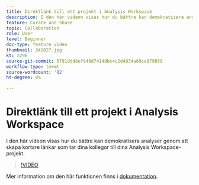 ```yaml
---
title: Direktlänk till ett projekt i Analysis Workspace
description: I den här videon visas hur du bättre kan demokratisera analyser genom att skapa kortare länkar som tar dina kollegor till dina Analysis Workspace-projekt.
feature: Curate and Share
topic: Collaboration
role: User
level: Beginner
doc-type: feature video
thumbnail: 341027.jpg
kt: 2296
source-git-commit: 5791ddd8ef948d74148bc4c2d4834a69ce879858
workflow-type: tm+mt
source-wordcount: '82'
ht-degree: 0%

---
```


# Direktlänk till ett projekt i Analysis Workspace

I den här videon visas hur du bättre kan demokratisera analyser genom att skapa kortare länkar som tar dina kollegor till dina Analysis Workspace-projekt.

>[!VIDEO](https://video.tv.adobe.com/v/341027/?quality=12&learn=on)

Mer information om den här funktionen finns i [dokumentation](https://experienceleague.adobe.com/docs/analytics/analyze/analysis-workspace/curate-share/shareable-links.html?lang=en).

